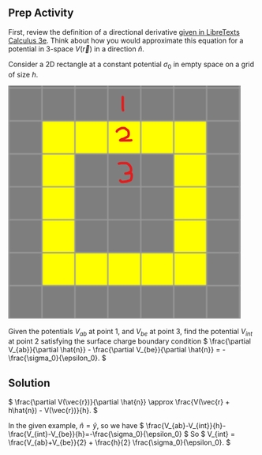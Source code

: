 ## Prep Activity

First, review the definition of a directional derivative [given in LibreTexts Calculus 3e](https://math.libretexts.org/Bookshelves/Calculus/Calculus_3e_(Apex)/12%3A_Functions_of_Several_Variables/12.06%3A_Directional_Derivatives). Think about how you would approximate this equation for a potential in 3-space $V(\vec{r})$ in a direction $\hat{n}$.

Consider a 2D rectangle at a constant potential $\sigma_0$ in empty space on a grid of size $h$.

![image](image.png)

Given the potentials $V_{ab}$ at point 1, and $V_{be}$ at point 3, find the potential $V_{int}$ at point 2 satisfying the surface charge boundary condition
$
    \frac{\partial V_{ab}}{\partial \hat{n}} - \frac{\partial V_{be}}{\partial \hat{n}} = -\frac{\sigma_0}{\epsilon_0}.
$

## Solution
$
    \frac{\partial V(\vec{r})}{\partial \hat{n}} \approx \frac{V(\vec{r} + h\hat{n}) - V(\vec{r})}{h}.
$

In the given example, $\hat{n} = \hat{y}$, so we have
$
    \frac{V_{ab}-V_{int}}{h}-\frac{V_{int}-V_{be}}{h}=-\frac{\sigma_0}{\epsilon_0}
$
So
$
    V_{int} = \frac{V_{ab}+V_{be}}{2} + \frac{h}{2} \frac{\sigma_0}{\epsilon_0}.
$